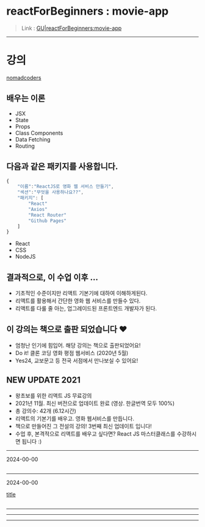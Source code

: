 # reactForBeginners : movie-app

> Link : [GU|reactForBeginners:movie-app](https://ioabcoi.github.io/fedev/reactForBeginners/movie-app/index.html "GU")

---------------------------

# 강의
[nomadcoders](https://nomadcoders.co/react-for-beginners "nomadcoders")

## 배우는 이론
- JSX
- State
- Props
- Class Components
- Data Fetching
- Routing

## 다음과 같은 패키지를 사용합니다.
```js
{
    "이름":"ReactJS로 영화 웹 서비스 만들기",
    "섹션":"무엇을 사용하나요??",
    "패키지": [
        "React"
        "Axios"
        "React Router"
        "Github Pages"
    ]
}
```

- React
- CSS
- NodeJS

## 결과적으로, 이 수업 이후 ...
- 기초적인 수준이지만 리액트 기본기에 대하여 이해하게된다.
- 리액트를 활용해서 간단한 영화 웹 서비스를 만들수 있다.
- 리액트를 다룰 줄 아는, 업그레이드된 프론트엔드 개발자가 된다.

## 이 강의는 책으로 출판 되었습니다 ❤
- 엄청난 인기에 힘입어. 해당 강의는 책으로 출판되었어요!
- Do it! 클론 코딩 영화 평점 웹서비스 (2020년 5월)
- Yes24, 교보문고 등 전국 서점에서 만나보실 수 있어요!

## NEW UPDATE 2021
- 왕초보를 위한 리액트 JS 무료강의
- 2021년 11월. 최신 버전으로 업데이트 완료 (영상. 한글번역 모두 100%)
- 총 강의수: 42개 (6.12시간)
- 리액트의 기본기를 배우고. 영화 웹서비스를 만듭니다.
- 책으로 만들어진 그 전설의 강의! 3번째 최신 업데이트 입니다!
- 수업 후, 본격적으로 리액트를 배우고 싶다면? React JS 마스터클래스를 수강하시면 됩니다 :)

---------------------------
2024-00-00

## 

---------------------------
2024-00-00

[title](url "link")

## 

---------------------------
---------------------------
---------------------------